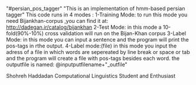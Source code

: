 "#persian_pos_tagger" 
"This is an implementation of hmm-based persian tagger"
This code runs in 4 modes :
1-Training Mode: to run this mode you need Bijankhan-corpus  ,you can find it at:
http://dadegan.ir/catalog/bijankhan
2-Test Mode:
in this mode a 10-fold(90%-10%) cross validation will run on the Bijan-Khan corpus
3-Label Mode:
in this mode you can input a sentence and the program will print the pos-tags in rthe output.
4-Label mode:(file)
in this mode you input the adress of a file in which words are sepereated by line break or space or tab 
and the program will create a file with pos-tags besides each word.
the outputfile is named: @inputputfilename+"_outfile"

Shohreh Haddadan
Computational Linguistics Student and Enthusiast

